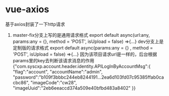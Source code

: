# vue-axios
基于axios封装了一下http请求

1. master-fix分支上写的是通用请求格式
    export default async(url:any, params:any = {}, method = 'POST', isUpload = false) =>{...}
 dev分支上是定制版的请求格式
    export default async(params:any = {} , method = 'POST', isUpload = false) =>{...}
    因为该项目请求url是一样的，后台根据params里的key去判断该请求消息的作用
      {"com.syscxp.account.header.identity.APILogInByAccountMsg":{
          "flag":"account",
          "accountName":"admin",
          "password":"b109f3bbbc244eb8244191...2ea6d103fd07c95385ffab0cacbc86",
          "imageCode":"cw28",
          "imageUuid":"2eb6eeaccd374a509e40bfbd483a8402"
      }}
